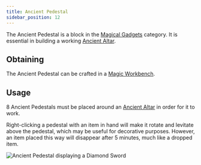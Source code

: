 ```yaml
---
title: Ancient Pedestal
sidebar_position: 12
---
```


The Ancient Pedestal is a block in the [Magical Gadgets](Magical-Gadgets.md) category. It is essential in building a working [Ancient Altar](Ancient-Altar.md).

## Obtaining

The Ancient Pedestal can be crafted in a [Magic Workbench](../Basic-Machines/Magic-Workbench.md).

## Usage

8 Ancient Pedestals must be placed around an [Ancient Altar](Ancient-Altar.md) in order for it to work.

Right-clicking a pedestal with an item in hand will make it rotate and levitate above the pedestal, which may be useful for decorative purposes. However, an item placed this way will disappear after 5 minutes, much like a dropped item.

![Ancient Pedestal displaying a Diamond Sword](https://raw.githubusercontent.com/TheBusyBiscuit/Slimefun4-Wiki/master/images/block-ancient-pedestal.png)
